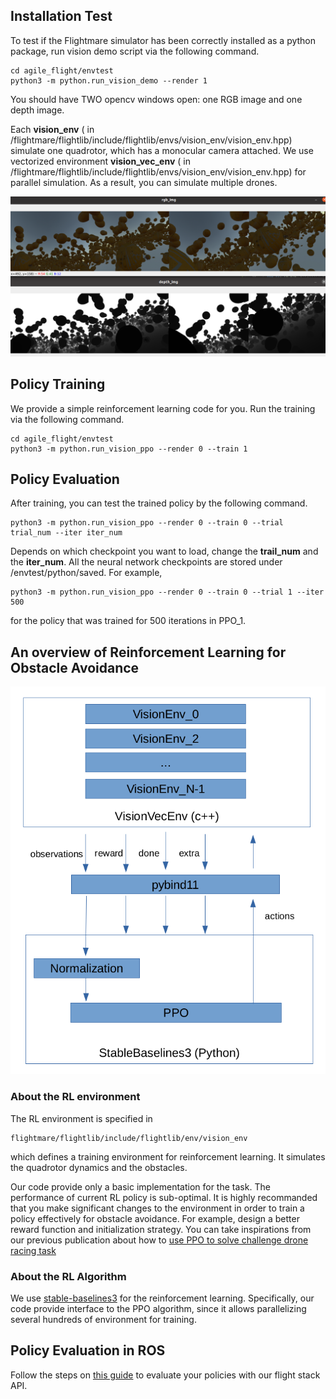 ## Installation Test

To test if the Flightmare simulator has been correctly installed as a python package, run vision demo script via the following command. 

```
cd agile_flight/envtest
python3 -m python.run_vision_demo --render 1
```

You should have TWO opencv windows open: one RGB image and one depth image. 

Each **vision_env** ( in /flightmare/flightlib/include/flightlib/envs/vision_env/vision_env.hpp) simulate one quadrotor, which has a monocular camera attached. 
We use vectorized environment **vision_vec_env** ( in /flightmare/flightlib/include/flightlib/envs/vision_env/vision_env.hpp) for parallel simulation. 
As a result, you can simulate multiple drones. 

![vision_demo](/docs/imgs/vision_demo.png)

## Policy Training  

We provide a simple reinforcement learning code for you. Run the training via the following command. 

```
cd agile_flight/envtest
python3 -m python.run_vision_ppo --render 0 --train 1
```
## Policy Evaluation  

After training, you can test the trained policy by the following command.
```
python3 -m python.run_vision_ppo --render 0 --train 0 --trial trial_num --iter iter_num 
```
Depends on which checkpoint you want to load, change the **trail_num** and the **iter_num**.
All the neural network checkpoints are stored under /envtest/python/saved.
For example, 
```
python3 -m python.run_vision_ppo --render 0 --train 0 --trial 1 --iter 500 
```
for the policy that was trained for 500 iterations in PPO_1.

 
## An overview of Reinforcement Learning for Obstacle Avoidance 

![vision_demo](/docs/imgs/env_ppo.png)

### About the RL environment
The RL environment is specified in 

```
flightmare/flightlib/include/flightlib/env/vision_env
```

which defines a training environment for reinforcement learning.
It simulates the quadrotor dynamics and the obstacles.  

Our code provide only a basic implementation for the task. The performance of current RL policy is sub-optimal.
It is highly recommanded that you make significant changes to the environment in order to train a policy effectively for obstacle avoidance.
For example, design a better reward function and initialization strategy.
You can take inspirations from our previous publication about how to [use PPO to solve challenge drone racing task](https://arxiv.org/abs/2103.08624)

### About the RL Algorithm 
We use [stable-baselines3](https://github.com/DLR-RM/stable-baselines3) for the reinforcement learning. 
Specifically, our code provide interface to the PPO algorithm, since it allows parallelizing several hundreds of environment for training. 

## Policy Evaluation in ROS

Follow the steps on [this guide](https://github.com/uzh-rpg/agile_flight/blob/main/README.md#testing-todo) to evaluate your policies with our flight stack API.
